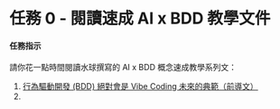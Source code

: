 # 任務 0 - 閱讀速成 AI x BDD 教學文件

#### 任務指示

請你花一點時間閱讀水球撰寫的 AI x BDD 概念速成教學系列文：

1. [行為驅動開發 (BDD) 絕對會是 Vibe Coding 未來的典範（前導文）](https://blog.waterballsa.tw/bdd-initial-intro/)
2.

